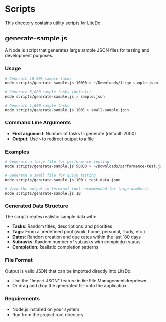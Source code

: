 # Scripts

This directory contains utility scripts for LiteDo.

## generate-sample.js

A Node.js script that generates large sample JSON files for testing and development purposes.

### Usage

```bash
# Generate 10,000 sample tasks
node scripts/generate-sample.js 10000 > ~/Downloads/large-sample.json

# Generate 5,000 sample tasks (default)
node scripts/generate-sample.js > sample.json

# Generate 1,000 sample tasks
node scripts/generate-sample.js 1000 > small-sample.json
```

### Command Line Arguments

- **First argument**: Number of tasks to generate (default: 2000)
- **Output**: Use `>` to redirect output to a file

### Examples

```bash
# Generate a large file for performance testing
node scripts/generate-sample.js 50000 > ~/Downloads/performance-test.json

# Generate a small file for quick testing
node scripts/generate-sample.js 100 > test-data.json

# View the output in terminal (not recommended for large numbers)
node scripts/generate-sample.js 10
```

### Generated Data Structure

The script creates realistic sample data with:
- **Tasks**: Random titles, descriptions, and priorities
- **Tags**: From a predefined pool (work, home, personal, study, etc.)
- **Dates**: Random creation and due dates within the last 180 days
- **Subtasks**: Random number of subtasks with completion status
- **Completion**: Realistic completion patterns

### File Format

Output is valid JSON that can be imported directly into LiteDo:
- Use the "Import JSON" feature in the File Management dropdown
- Or drag and drop the generated file onto the application

### Requirements

- Node.js installed on your system
- Run from the project root directory
